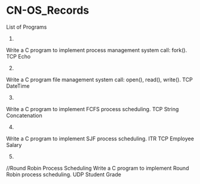 # CN-OS_Records

List of Programs

1.
Write a C program to implement process management system call: fork().
TCP Echo

2.
Write a C program file management system call: open(), read(), write().
TCP DateTime

3.
Write a C program to implement FCFS process scheduling.
TCP String Concatenation

4.
Write a C program to implement SJF process scheduling.
ITR TCP Employee Salary

5.
//Round Robin Process Scheduling
Write a C program to implement Round Robin process scheduling.
UDP Student Grade
